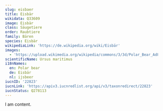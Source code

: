 ```yaml
---
slug: eisbaer
title: Eisbär
wikidata: Q33609
image: Eisbär
class: Säugetiere
order: Raubtiere
family: Bären
species: Eisbär
wikipediaLink: 'https://de.wikipedia.org/wiki/Eisbär'
images:
  - 'https://upload.wikimedia.org/wikipedia/commons/3/3d/Polar_Bear_AdF.jpg'
scientificName: Ursus maritimus
i18nNames:
  en: Polar bear
  de: Eisbär
  nl: ijsbeer
iucnID: '22823'
iucnLink: 'https://apiv3.iucnredlist.org/api/v3/taxonredirect/22823'
iucnStatus: Q278113
---
```


I am content.
